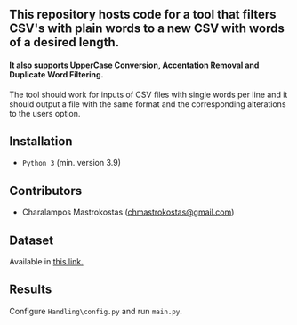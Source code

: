 ## This repository hosts code for a tool that filters CSV's with plain words to a new CSV with words of a desired length.
#### It also supports UpperCase Conversion, Accentation Removal and Duplicate Word Filtering.
The tool should work for inputs of CSV files with single words per line and it should output a file with the same format and the corresponding alterations to the users option.

## Installation
* `Python 3` (min. version 3.9)


## Contributors
* Charalampos Mastrokostas (chmastrokostas@gmail.com)

## Dataset
Available in [this link.](https://www.kaggle.com/datasets/jacekpardyak/languages-of-europe)

## Results
Configure `Handling\config.py` and run `main.py`.
